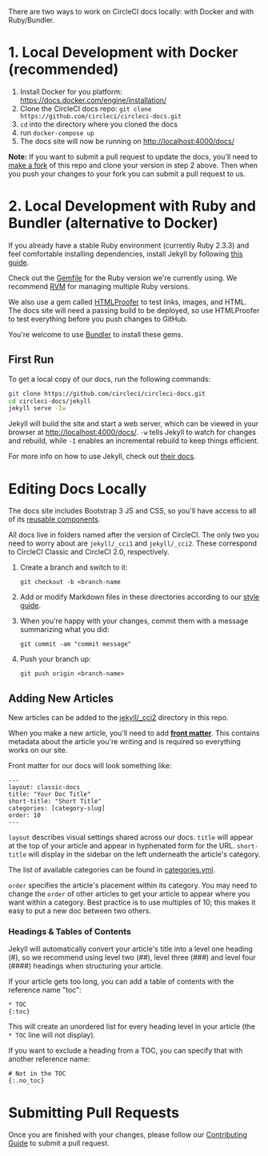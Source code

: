There are two ways to work on CircleCI docs locally: with Docker and with Ruby/Bundler.

# 1. Local Development with Docker (recommended)

1. Install Docker for you platform: <https://docs.docker.com/engine/installation/>
2. Clone the CircleCI docs repo: `git clone https://github.com/circleci/circleci-docs.git`
3. `cd` into the directory where you cloned the docs
4. run `docker-compose up`
5. The docs site will now be running on <http://localhost:4000/docs/>

**Note:** If you want to submit a pull request to update the docs, you'll need to [make a fork](https://github.com/circleci/circleci-docs#fork-destination-box) of this repo and clone your version in step 2 above. Then when you push your changes to your fork you can submit a pull request to us.

# 2. Local Development with Ruby and Bundler (alternative to Docker)

If you already have a stable Ruby environment (currently Ruby 2.3.3) and feel comfortable installing dependencies, install Jekyll by following [this guide](https://jekyllrb.com/docs/installation/).

Check out the [Gemfile](Gemfile) for the Ruby version we're currently using. We recommend [RVM](https://rvm.io/) for managing multiple Ruby versions.

We also use a gem called [HTMLProofer](https://github.com/gjtorikian/html-proofer) to test links, images, and HTML. The docs site will need a passing build to be deployed, so use HTMLProofer to test everything before you push changes to GitHub.

You're welcome to use [Bundler](http://bundler.io/) to install these gems.

## First Run

To get a local copy of our docs, run the following commands:

```bash
git clone https://github.com/circleci/circleci-docs.git
cd circleci-docs/jekyll
jekyll serve -Iw
```

Jekyll will build the site and start a web server, which can be viewed in your browser at <http://localhost:4000/docs/>. `-w` tells Jekyll to watch for changes and rebuild, while `-I` enables an incremental rebuild to keep things efficient.

For more info on how to use Jekyll, check out [their docs](https://jekyllrb.com/docs/usage/).

# Editing Docs Locally

The docs site includes Bootstrap 3 JS and CSS, so you'll have access to all of its [reusable components](https://v4-alpha.getbootstrap.com/components/alerts/).

All docs live in folders named after the version of CircleCI. The only two you need to worry about are `jekyll/_cci1` and `jekyll/_cci2`. These correspond to CircleCI Classic and CircleCI 2.0, respectively.

1. Create a branch and switch to it:

    `git checkout -b <branch-name`

2. Add or modify Markdown files in these directories according to our [style guide](CONTRIBUTING#style-guide).

3. When you're happy with your changes, commit them with a message summarizing what you did:

    `git commit -am "commit message"`

4. Push your branch up:

    `git push origin <branch-name>`

## Adding New Articles

New articles can be added to the [jekyll/_cci2](https://github.com/circleci/circleci-docs/tree/master/jekyll/_cci2) directory in this repo.

When you make a new article, you'll need to add [**front matter**](https://jekyllrb.com/docs/frontmatter/). This contains metadata about the article you're writing and is required so everything works on our site.

Front matter for our docs will look something like:

```
---
layout: classic-docs
title: "Your Doc Title"
short-title: "Short Title"
categories: [category-slug]
order: 10
---
```

`layout` describes visual settings shared across our docs. `title` will appear at the top of your article and appear in hyphenated form for the URL. `short-title` will display in the sidebar on the left underneath the article's category.

The list of available categories can be found in [categories.yml](https://github.com/circleci/circleci-docs/blob/master/jekyll/_data/categories.yml).

`order` specifies the article's placement within its category. You may need to change the `order` of other articles to get your article to appear where you want within a category. Best practice is to use multiples of 10; this makes it easy to put a new doc between two others.

### Headings & Tables of Contents

Jekyll will automatically convert your article's title into a level one heading (#), so we recommend using level two (##), level three (###) and level four (####) headings when structuring your article.

If your article gets too long, you can add a table of contents with the reference name "toc":

```
* TOC
{:toc}
```

This will create an unordered list for every heading level in your article (the `* TOC` line will not display).

If you want to exclude a heading from a TOC, you can specify that with another reference name:

```
# Not in the TOC
{:.no_toc}
```

# Submitting Pull Requests

Once you are finished with your changes, please follow our [Contributing Guide](CONTRIBUTING.md) to submit a pull request.
